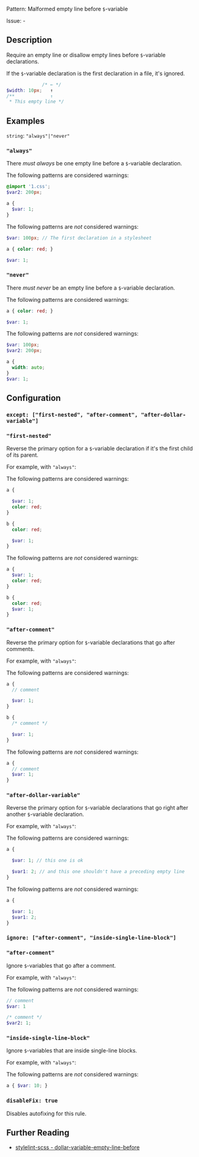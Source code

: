 Pattern: Malformed empty line before `$`-variable

Issue: -

## Description

Require an empty line or disallow empty lines before `$`-variable declarations.

If the `$`-variable declaration is the first declaration in a file, it's ignored.

```scss
             /* ← */
$width: 10px;   ↑
/**             ↑
 * This empty line */
```

## Examples

`string`: `"always"|"never"`

### `"always"`

There *must always* be one empty line before a `$`-variable declaration.

The following patterns are considered warnings:

```scss
@import '1.css';
$var2: 200px;
```

```scss
a {
  $var: 1;
}
```

The following patterns are *not* considered warnings:

```scss
$var: 100px; // The first declaration in a stylesheet
```

```scss
a { color: red; }

$var: 1;
```

### `"never"`

There *must never* be an empty line before a `$`-variable declaration.

The following patterns are considered warnings:

```scss
a { color: red; }

$var: 1;
```

The following patterns are *not* considered warnings:

```scss
$var: 100px;
$var2: 200px;
```

```scss
a {
  width: auto;
}
$var: 1;
```

## Configuration

### `except: ["first-nested", "after-comment", "after-dollar-variable"]`

### `"first-nested"`

Reverse the primary option for a `$`-variable declaration if it's the first child of its parent.

For example, with `"always"`:

The following patterns are considered warnings:

```scss
a {

  $var: 1;
  color: red;
}

b {
  color: red;

  $var: 1;
}
```

The following patterns are *not* considered warnings:

```scss
a {
  $var: 1;
  color: red;
}

b {
  color: red;
  $var: 1;
}
```

### `"after-comment"`

Reverse the primary option for `$`-variable declarations that go after comments.

For example, with `"always"`:

The following patterns are considered warnings:

```scss
a {
  // comment

  $var: 1;
}

b {
  /* comment */

  $var: 1;
}
```

The following patterns are *not* considered warnings:

```scss
a {
  // comment
  $var: 1;
}
```

### `"after-dollar-variable"`

Reverse the primary option for `$`-variable declarations that go right after another `$`-variable declaration.

For example, with `"always"`:

The following patterns are considered warnings:

```scss
a {

  $var: 1; // this one is ok

  $var1: 2; // and this one shouldn't have a preceding empty line
}
```

The following patterns are *not* considered warnings:

```scss
a {

  $var: 1;
  $var1: 2;
}
```

### `ignore: ["after-comment", "inside-single-line-block"]`

### `"after-comment"`

Ignore `$`-variables that go after a comment.

For example, with `"always"`:

The following patterns are *not* considered warnings:

```scss
// comment
$var: 1

/* comment */
$var2: 1;
```

### `"inside-single-line-block"`

Ignore `$`-variables that are inside single-line blocks.

For example, with `"always"`:

The following patterns are *not* considered warnings:

```scss
a { $var: 10; }
```

### `disableFix: true`

Disables autofixing for this rule.

## Further Reading

* [stylelint-scss - dollar-variable-empty-line-before](https://github.com/kristerkari/stylelint-scss/blob/master/src/rules/dollar-variable-empty-line-before)